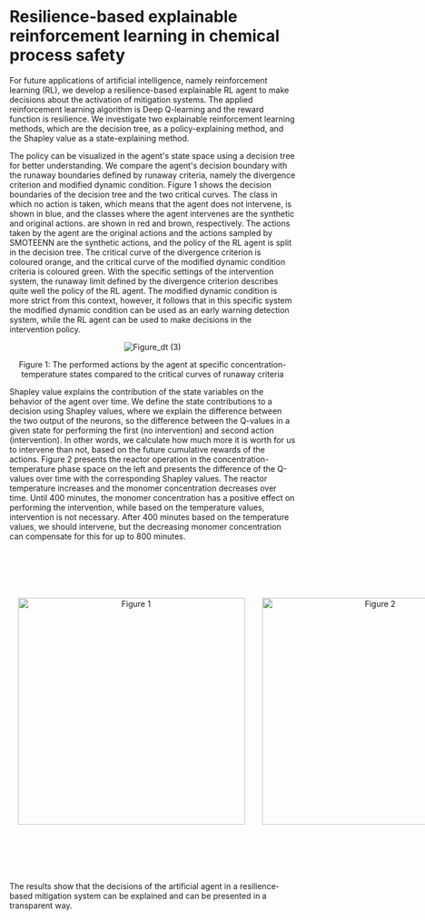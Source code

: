 # Resilience-based explainable reinforcement learning in chemical process safety

For future applications of artificial intelligence, namely reinforcement learning (RL), we develop a resilience-based explainable RL agent to make decisions about the activation of mitigation systems.
The applied reinforcement learning algorithm is Deep Q-learning and the reward function is resilience. We investigate two explainable reinforcement learning methods, which are the decision tree, as a policy-explaining method, and the Shapley value
as a state-explaining method.

The policy can be visualized in the agent's state space using a decision tree for better understanding. We compare the agent's decision boundary with the runaway boundaries defined by runaway criteria, namely the divergence criterion and modified dynamic condition.
Figure 1 shows the decision boundaries of the decision tree and the two critical curves. The class in which no action is taken, which means that the agent does not intervene, is shown in blue, and the classes where the agent intervenes are the synthetic
and original actions. are shown in red and brown, respectively. The actions taken by the agent are the original actions and the actions sampled by SMOTEENN are the synthetic actions, and the policy of the RL agent is split in the decision tree.
The critical curve of the divergence criterion is coloured orange, and the critical curve of the modified dynamic condition criteria is coloured green. With the specific settings of the intervention system, the runaway limit defined by the divergence criterion
describes quite well the policy of the RL agent. The modified dynamic condition is more strict from this context, however, it follows that in this specific system the modified dynamic condition can be used as an early warning detection system, while the RL agent
can be used to make decisions in the intervention policy.

<div align="center">
  <img src="https://github.com/user-attachments/assets/1976bc8f-212c-4f7d-a356-6f58ae0b738b" alt="Figure_dt (3)">
  
  Figure 1: The performed actions by the agent at specific concentration-temperature states compared to the critical curves of runaway criteria
</div>

Shapley value explains the contribution of the state variables on the behavior of the agent over time. We define the state contributions to a decision using Shapley values, where we explain the difference between the two output of the neurons,
so the difference between the Q-values in a given state for performing the first (no intervention) and second action (intervention). In other words, we calculate how much more it is worth for us to intervene than not, based on the future cumulative rewards of the actions.
Figure 2 presents the reactor operation in the concentration-temperature phase space on the left and presents the difference of the Q-values over time with the corresponding Shapley values. The reactor temperature increases and the monomer concentration decreases over time.
Until 400 minutes, the monomer concentration has a positive effect on performing the intervention, while based on the temperature values, intervention is not necessary. After 400 minutes based on the temperature values, we should intervene,
but the decreasing monomer concentration can compensate for this for up to 800 minutes.

<div align="center">
<div style="display: flex; justify-content: space-around; align-items: center;">

  <figure style="margin: 15px; text-align: center;">
    <img src="https://github.com/user-attachments/assets/fe98f303-eddd-42d7-a4eb-8382ac1f7ff2" alt="Figure 1" style="width: 400px;">
  </figure>

  <figure style="margin: 15px; text-align: center;">
    <img src="https://github.com/user-attachments/assets/fe085fd3-2976-4ba9-9041-272134f72b34" alt="Figure 2" style="width: 400px;">
  </figure>

  Figure 2: The monomer concentration-temperature phase space is shown in the left figure with the initial temperature and concentration, and the model output is described on the right figure.
  The right figure shows how the temperature and monomer concentration affect the model output, if they are in blue, it decreases the output value, and if they are in red, it increases the output value.

</div>
</div>

The results show that the decisions of the artificial agent in a resilience-based mitigation system can be explained and can be presented in a transparent way.
